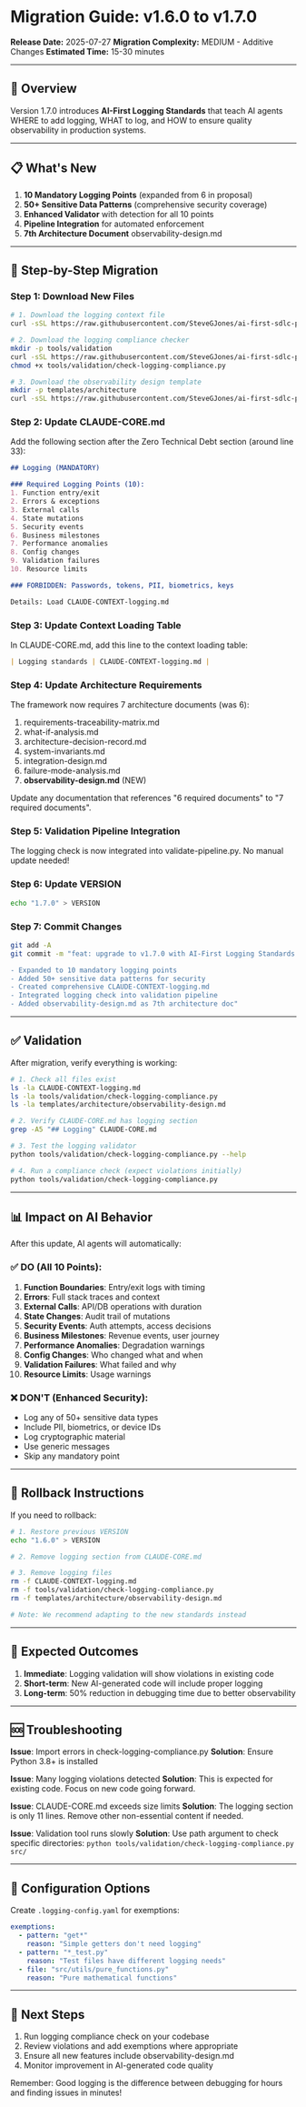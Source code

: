 # Migration Guide: v1.6.0 to v1.7.0

**Release Date:** 2025-07-27
**Migration Complexity:** MEDIUM - Additive Changes
**Estimated Time:** 15-30 minutes

---

## 🎯 Overview

Version 1.7.0 introduces **AI-First Logging Standards** that teach AI agents WHERE to add logging, WHAT to log, and HOW to ensure quality observability in production systems.

---

## 📋 What's New

1. **10 Mandatory Logging Points** (expanded from 6 in proposal)
2. **50+ Sensitive Data Patterns** (comprehensive security coverage)
3. **Enhanced Validator** with detection for all 10 points
4. **Pipeline Integration** for automated enforcement
5. **7th Architecture Document** observability-design.md

---

## 🚀 Step-by-Step Migration

### Step 1: Download New Files

```bash
# 1. Download the logging context file
curl -sSL https://raw.githubusercontent.com/SteveGJones/ai-first-sdlc-practices/main/CLAUDE-CONTEXT-logging.md > CLAUDE-CONTEXT-logging.md

# 2. Download the logging compliance checker
mkdir -p tools/validation
curl -sSL https://raw.githubusercontent.com/SteveGJones/ai-first-sdlc-practices/main/tools/validation/check-logging-compliance.py > tools/validation/check-logging-compliance.py
chmod +x tools/validation/check-logging-compliance.py

# 3. Download the observability design template
mkdir -p templates/architecture
curl -sSL https://raw.githubusercontent.com/SteveGJones/ai-first-sdlc-practices/main/templates/architecture/observability-design.md > templates/architecture/observability-design.md
```

### Step 2: Update CLAUDE-CORE.md

Add the following section after the Zero Technical Debt section (around line 33):

```markdown
## Logging (MANDATORY)

### Required Logging Points (10):
1. Function entry/exit
2. Errors & exceptions
3. External calls
4. State mutations
5. Security events
6. Business milestones
7. Performance anomalies
8. Config changes
9. Validation failures
10. Resource limits

### FORBIDDEN: Passwords, tokens, PII, biometrics, keys

Details: Load CLAUDE-CONTEXT-logging.md
```

### Step 3: Update Context Loading Table

In CLAUDE-CORE.md, add this line to the context loading table:

```markdown
| Logging standards | CLAUDE-CONTEXT-logging.md |
```

### Step 4: Update Architecture Requirements

The framework now requires 7 architecture documents (was 6):

1. requirements-traceability-matrix.md
2. what-if-analysis.md
3. architecture-decision-record.md
4. system-invariants.md
5. integration-design.md
6. failure-mode-analysis.md
7. **observability-design.md** (NEW)

Update any documentation that references "6 required documents" to "7 required documents".

### Step 5: Validation Pipeline Integration

The logging check is now integrated into validate-pipeline.py. No manual update needed!

### Step 6: Update VERSION

```bash
echo "1.7.0" > VERSION
```

### Step 7: Commit Changes

```bash
git add -A
git commit -m "feat: upgrade to v1.7.0 with AI-First Logging Standards

- Expanded to 10 mandatory logging points
- Added 50+ sensitive data patterns for security
- Created comprehensive CLAUDE-CONTEXT-logging.md
- Integrated logging check into validation pipeline
- Added observability-design.md as 7th architecture doc"
```

---

## ✅ Validation

After migration, verify everything is working:

```bash
# 1. Check all files exist
ls -la CLAUDE-CONTEXT-logging.md
ls -la tools/validation/check-logging-compliance.py
ls -la templates/architecture/observability-design.md

# 2. Verify CLAUDE-CORE.md has logging section
grep -A5 "## Logging" CLAUDE-CORE.md

# 3. Test the logging validator
python tools/validation/check-logging-compliance.py --help

# 4. Run a compliance check (expect violations initially)
python tools/validation/check-logging-compliance.py
```

---

## 📊 Impact on AI Behavior

After this update, AI agents will automatically:

### ✅ DO (All 10 Points):
1. **Function Boundaries**: Entry/exit logs with timing
2. **Errors**: Full stack traces and context
3. **External Calls**: API/DB operations with duration
4. **State Changes**: Audit trail of mutations
5. **Security Events**: Auth attempts, access decisions
6. **Business Milestones**: Revenue events, user journey
7. **Performance Anomalies**: Degradation warnings
8. **Config Changes**: Who changed what and when
9. **Validation Failures**: What failed and why
10. **Resource Limits**: Usage warnings

### ❌ DON'T (Enhanced Security):
- Log any of 50+ sensitive data types
- Include PII, biometrics, or device IDs
- Log cryptographic material
- Use generic messages
- Skip any mandatory point

---

## 🔄 Rollback Instructions

If you need to rollback:

```bash
# 1. Restore previous VERSION
echo "1.6.0" > VERSION

# 2. Remove logging section from CLAUDE-CORE.md

# 3. Remove logging files
rm -f CLAUDE-CONTEXT-logging.md
rm -f tools/validation/check-logging-compliance.py
rm -f templates/architecture/observability-design.md

# Note: We recommend adapting to the new standards instead
```

---

## 🎯 Expected Outcomes

1. **Immediate**: Logging validation will show violations in existing code
2. **Short-term**: New AI-generated code will include proper logging
3. **Long-term**: 50% reduction in debugging time due to better observability

---

## 🆘 Troubleshooting

**Issue**: Import errors in check-logging-compliance.py
**Solution**: Ensure Python 3.8+ is installed

**Issue**: Many logging violations detected
**Solution**: This is expected for existing code. Focus on new code going forward.

**Issue**: CLAUDE-CORE.md exceeds size limits
**Solution**: The logging section is only 11 lines. Remove other non-essential content if needed.

**Issue**: Validation tool runs slowly
**Solution**: Use path argument to check specific directories: `python tools/validation/check-logging-compliance.py src/`

---

## 📝 Configuration Options

Create `.logging-config.yaml` for exemptions:

```yaml
exemptions:
  - pattern: "get*"
    reason: "Simple getters don't need logging"
  - pattern: "*_test.py"
    reason: "Test files have different logging needs"
  - file: "src/utils/pure_functions.py"
    reason: "Pure mathematical functions"
```

---

## 🚀 Next Steps

1. Run logging compliance check on your codebase
2. Review violations and add exemptions where appropriate
3. Ensure all new features include observability-design.md
4. Monitor improvement in AI-generated code quality

Remember: Good logging is the difference between debugging for hours and finding issues in minutes!
